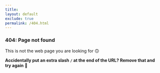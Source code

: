 ```yaml
---
title: 
layout: default
exclude: true
permalink: /404.html
---
```


### 404: Page not found
This is not the web page you are looking for 🙃

__Accidentally put an extra slash `/` at the end of the URL? Remove that and try again__ 🥳

